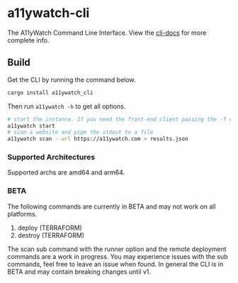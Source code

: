 # a11ywatch-cli

The A11yWatch Command Line Interface. View the [cli-docs](https://docs.a11ywatch.com/documentation/cli/) for more complete info.

## Build

Get the CLI by running the command below.

```sh
cargo install a11ywatch_cli
```

Then run `a11ywatch -h` to get all options.

```sh
# start the instance. If you need the front-end client passing the -f option
a11ywatch start
# scan a website and pipe the stdout to a file
a11ywatch scan --url https://a11ywatch.com > results.json
```

### Supported Architectures

Supported archs are amd64 and arm64.

### BETA

The following commands are currently in BETA and may not work on all platforms. 

1. deploy (TERRAFORM)
1. destroy (TERRAFORM)

The scan sub command with the runner option and the remote deployment commands are a work in progress. You may experience issues with the sub commands, feel free to leave an issue when found. In general the CLI is in BETA and may contain breaking changes until v1.
